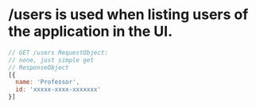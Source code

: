 # /users is used when listing users of the application in the UI.

```javascript
// GET /users RequestObject:
// none, just simple get
// ResponseObject
[{
  name: 'Professor',
  id: 'xxxxx-xxxx-xxxxxxx'
}]
```
